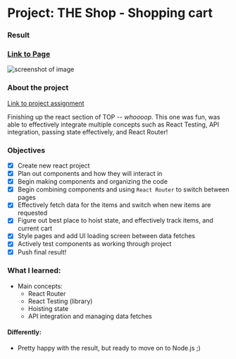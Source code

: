 # Project: THE Shop - Shopping cart
### Result

### [Link to Page](https://the-super-cool-shop.netlify.app)
![screenshot of image](./src/assets/screenshot2.png)

### About the project

[Link to project assignment](https://www.theodinproject.com/lessons/node-path-react-new-shopping-cart)

Finishing up the react section of TOP -- _whoooop_. This one was fun, was able to effectively integrate multiple concepts such as React Testing, API integration, passing state effectively, and React Router!

### Objectives

- [x]  Create new react project
- [x]  Plan out components and how they will interact in 
- [x]  Begin making components and organizing the code
- [x]  Begin combining components and using `React Router` to switch between pages
- [x]  Effectively fetch data for the items and switch when new items are requested
- [x]  Figure out best place to hoist state, and effectively track items, and current cart
- [x]  Style pages and add UI loading screen between data fetches
- [x]  Actively test components as working through project
- [x]  Push final result!

### What I learned:
- Main concepts:
    - React Router
    - React Testing (library)
    - Hoisting state
    - API integration and managing data fetches

#### Differently:

- Pretty happy with the result, but ready to move on to Node.js ;) 
